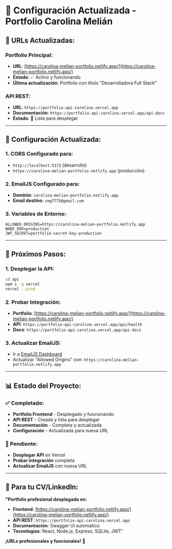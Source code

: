 # 🚀 Configuración Actualizada - Portfolio Carolina Melián

## 📱 **URLs Actualizadas:**

### **Portfolio Principal:**
- **URL**: [https://carolina-melian-portfolio.netlify.app/](https://carolina-melian-portfolio.netlify.app/)
- **Estado**: ✅ Activo y funcionando
- **Última actualización**: Portfolio con título "Desarrolladora Full Stack"

### **API REST:**
- **URL**: `https://portfolio-api-carolina.vercel.app`
- **Documentación**: `https://portfolio-api-carolina.vercel.app/api-docs`
- **Estado**: 🚀 Lista para desplegar

---

## 🔧 **Configuración Actualizada:**

### **1. CORS Configurado para:**
- `http://localhost:5173` (desarrollo)
- `https://carolina-melian-portfolio.netlify.app` (producción)

### **2. EmailJS Configurado para:**
- **Dominio**: `carolina-melian-portfolio.netlify.app`
- **Email destino**: `cmg7775@gmail.com`

### **3. Variables de Entorno:**
```env
ALLOWED_ORIGINS=https://carolina-melian-portfolio.netlify.app
NODE_ENV=production
JWT_SECRET=portfolio-secret-key-production
```

---

## 🧪 **Próximos Pasos:**

### **1. Desplegar la API:**
```bash
cd api
npm i -g vercel
vercel --prod
```

### **2. Probar Integración:**
- **Portfolio**: [https://carolina-melian-portfolio.netlify.app/](https://carolina-melian-portfolio.netlify.app/)
- **API**: `https://portfolio-api-carolina.vercel.app/api/health`
- **Docs**: `https://portfolio-api-carolina.vercel.app/api-docs`

### **3. Actualizar EmailJS:**
- Ir a [EmailJS Dashboard](https://dashboard.emailjs.com/)
- Actualizar "Allowed Origins" con: `https://carolina-melian-portfolio.netlify.app`

---

## 📊 **Estado del Proyecto:**

### **✅ Completado:**
- **Portfolio Frontend** - Desplegado y funcionando
- **API REST** - Creada y lista para desplegar
- **Documentación** - Completa y actualizada
- **Configuración** - Actualizada para nueva URL

### **🚀 Pendiente:**
- **Desplegar API** en Vercel
- **Probar integración** completa
- **Actualizar EmailJS** con nueva URL

---

## 🎯 **Para tu CV/LinkedIn:**

**"Portfolio profesional desplegado en:**
- **Frontend**: [https://carolina-melian-portfolio.netlify.app/](https://carolina-melian-portfolio.netlify.app/)
- **API REST**: `https://portfolio-api-carolina.vercel.app`
- **Documentación**: Swagger UI automático
- **Tecnologías**: React, Node.js, Express, SQLite, JWT"

**¡URLs profesionales y funcionales!** 🚀
